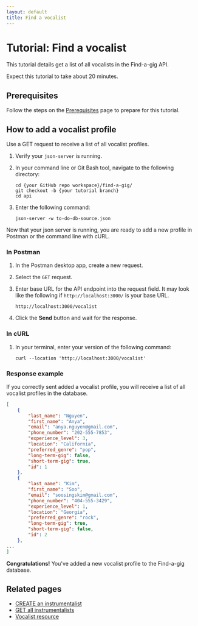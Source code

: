 ```yaml
---
layout: default
title: Find a vocalist
---
```


# Tutorial: Find a vocalist

This tutorial details get a list of all vocalists in the Find-a-gig API.

Expect this tutorial to take about 20 minutes.

## Prerequisites

Follow the steps on the [Prerequisites][def] page to prepare for this tutorial.

## How to add a vocalist profile

Use a GET request to receive a list of all vocalist profiles.

1. Verify your `json-server` is running.
2. In your command line or Git Bash tool, navigate to the following directory:

    ```curl
    cd {your GitHub repo workspace}/find-a-gig/
    git checkout -b {your tutorial branch}
    cd api
    ```

3. Enter the following command:

    ```curl
    json-server -w to-do-db-source.json
    ```

Now that your json server is running, you are ready to add a new profile in Postman or the command line with cURL.

### In Postman

1. In the Postman desktop app, create a new request.
2. Select the `GET` request.
3. Enter base URL for the API endpoint into the request field. It may look like the following if `http://localhost:3000/` is your base URL.

    ```shell
    http://localhost:3000/vocalist
    ```

4. Click the **Send** button and wait for the response.

### In cURL

1. In your terminal, enter your version of the following command:

    ```curl
    curl --location 'http://localhost:3000/vocalist'
    ```

### Response example

If you correctly sent added a vocalist profile, you will receive a list of all vocalist profiles in the database.

```json
[
    {
        "last_name": "Nguyen",
        "first_name": "Anya",
        "email": "anya.nguyen@gmail.com",
        "phone_number": "202-555-7853",
        "experience_level": 3,
        "location": "California",
        "preferred_genre": "pop",
        "long-term-gig": false,
        "short-term-gig": true,
        "id": 1
    },
    {
        "last_name": "Kim",
        "first_name": "Soo",
        "email": "soosingskim@gmail.com",
        "phone_number": "404-555-3429",
        "experience_level": 1,
        "location": "Georgia",
        "preferred_genre": "rock",
        "long-term-gig": true,
        "short-term-gig": false,
        "id": 2
    },
...
]
```

**Congratulations!** You've added a new vocalist profile to the Find-a-gig database.

## Related pages

* [CREATE an instrumentalist](inst-create-inst.md)
* [GET all instrumentalists](inst-get-all-inst.md)
* [Vocalist resource](vocalists.md)

[def]: prerequisites.md
